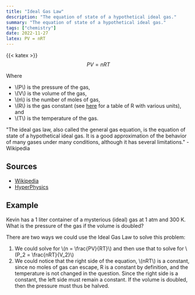 ```yaml
---
title: "Ideal Gas Law"
description: "The equation of state of a hypothetical ideal gas."
summary: "The equation of state of a hypothetical ideal gas."
tags: ["chemistry"]
date: 2022-11-27
latex: PV = nRT
---
```

{{< katex >}}
$$PV = nRT$$

Where
- \\(P\\) is the pressure of the gas,
- \\(V\\) is the volume of the gas,
- \\(n\\) is the number of moles of gas,
- \\(R\\) is the gas constant (see [here](https://en.wikipedia.org/wiki/Gas_constant) for a table of R with various units), and
- \\(T\\) is the temperature of the gas.

"The ideal gas law, also called the general gas equation, is the equation of state of a hypothetical ideal gas. It is a good approximation of the behavior of many gases under many conditions, although it has several limitations." - Wikipedia



## Sources
- [Wikipedia](https://en.wikipedia.org/wiki/Ideal_gas_law)
- [HyperPhysics](http://hyperphysics.phy-astr.gsu.edu/hbase/Kinetic/idegas.html)

## Example

Kevin has a 1 liter container of a mysterious (ideal) gas at 1 atm and 300 K. What is the pressure of the gas if the volume is doubled?

There are two ways we could use the Ideal Gas Law to solve this problem:

1. We could solve for \\(n = \frac{PV}{RT}\\) and then use that to solve for \\(P_2 = \frac{nRT}{V_2}\\)
2. We could notice that the right side of the equation, \\(nRT\\) is a constant, since no moles of gas can escape,
R is a constant by definition, and the temperature is not changed in the question. Since the right side is a constant,
the left side must remain a constant. If the volume is doubled, then the pressure must thus be halved.
